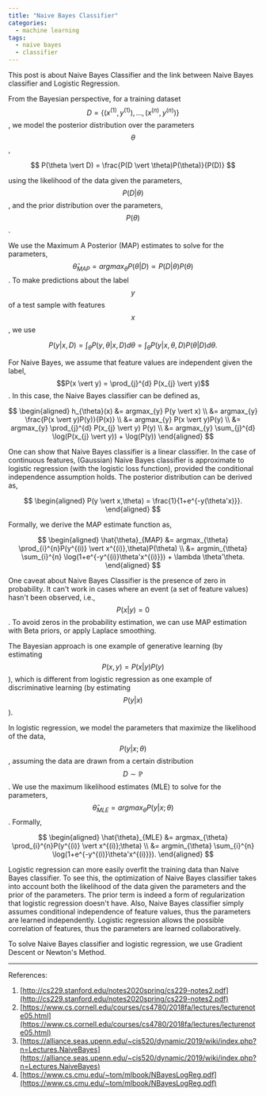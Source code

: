 ```yaml
---
title: "Naive Bayes Classifier"
categories:
  - machine learning
tags:
  - naive bayes
  - classifier
---
```


This post is about Naive Bayes Classifier and the link between Naive Bayes classifier and Logistic Regression.

From the Bayesian perspective, for a training dataset $$D = \{(x^{(1)},y^{(1)}),...,(x^{(n)},y^{(n)})\}$$, we model the posterior distribution over the parameters $$\theta$$,

$$
P(\theta \vert D) = \frac{P(D \vert \theta)P(\theta)}{P(D)}
$$

using the likelihood of the data given the parameters, $$P(D \vert \theta)$$, and the prior distribution over the parameters, $$P(\theta)$$.

We use the Maximum A Posterior (MAP) estimates to solve for the parameters, $$\hat \theta_{MAP} = argmax_{\theta} P(\theta \vert D) \propto P(D \vert \theta)P(\theta)$$. To make predictions about the label $$y$$ of a test sample with features $$x$$, we use

$$
P(y \vert x,D) = \int_{\theta} P(y,\theta \vert x,D) d\theta = \int_{\theta} P(y \vert x,\theta,D) P(\theta \vert D) d\theta.
$$

For Naive Bayes, we assume that feature values are independent given the label, $$P(x \vert y) = \prod_{j}^{d} P(x_{j} \vert y)$$. In this case, the Naive Bayes classifier can be defined as,

$$
\begin{aligned}
h_{\theta}(x) &= argmax_{y} P(y \vert x) \\
     &= argmax_{y} \frac{P(x \vert y)P(y)}{P(x)} \\
     &= argmax_{y} P(x \vert y)P(y) \\
     &= argmax_{y} \prod_{j}^{d} P(x_{j} \vert y) P(y) \\
     &= argmax_{y} \sum_{j}^{d} \log(P(x_{j} \vert y)) + \log(P(y))
\end{aligned}
$$

One can show that Naive Bayes classifier is a linear classifier. In the case of continuous features, (Gaussian) Naive Bayes classifier is approximate to logistic regression (with the logistic loss function), provided the conditional independence assumption holds. The posterior distribution can be derived as,

$$
\begin{aligned}
P(y \vert x,\theta) = \frac{1}{1+e^{-y(\theta'x)}}.
\end{aligned}
$$

Formally, we derive the MAP estimate function as, 

$$
\begin{aligned}
\hat{\theta}_{MAP} &= argmax_{\theta} \prod_{i}^{n}P(y^{(i)} \vert x^{(i)},\theta)P(\theta) \\
                   &= argmin_{\theta} \sum_{i}^{n} \log(1+e^{-y^{(i)}\theta'x^{(i)}}) + \lambda \theta'\theta.
\end{aligned}
$$

One caveat about Naive Bayes Classifier is the presence of zero in probability. It can't work in cases where an event (a set of feature values) hasn't been observed, i.e., $$P(x \vert y)=0$$. To avoid zeros in the probability estimation, we can use MAP estimation with Beta priors, or apply Laplace smoothing.

The Bayesian approach is one example of generative learning (by estimating $$P(x,y)=P(x \vert y)P(y)$$), which is different from logistic regression as one example of discriminative learning (by estimating $$P(y \vert x)$$).

In logistic regression, we model the parameters that maximize the likelihood of the data, $$P(y \vert x;\theta)$$, assuming the data are drawn from a certain distribution $$D \sim \mathbb{P}$$. We use the maximum likelihood estimates (MLE) to solve for the parameters, $$\hat \theta_{MLE} = argmax_{\theta} P(y \vert x;\theta)$$. Formally,

$$
\begin{aligned}
\hat{\theta}_{MLE} &= argmax_{\theta} \prod_{i}^{n}P(y^{(i)} \vert x^{(i)};\theta) \\
                   &= argmin_{\theta} \sum_{i}^{n} \log(1+e^{-y^{(i)}\theta'x^{(i)}}).
\end{aligned}
$$

Logistic regression can more easily overfit the training data than Naive Bayes classifier. To see this, the optimization of Naive Bayes classifier takes into account both the likelihood of the data given the parameters and the prior of the parameters. The prior term is indeed a form of regularization that logistic regression doesn't have. Also, Naive Bayes classifier simply assumes conditional independence of feature values, thus the parameters are learned independently. Logistic regression allows the possible correlation of features, thus the parameters are learned collaboratively.

To solve Naive Bayes classifier and logistic regression, we use Gradient Descent or Newton's Method.

____
References:

1. [http://cs229.stanford.edu/notes2020spring/cs229-notes2.pdf](http://cs229.stanford.edu/notes2020spring/cs229-notes2.pdf)
2. [https://www.cs.cornell.edu/courses/cs4780/2018fa/lectures/lecturenote05.html](https://www.cs.cornell.edu/courses/cs4780/2018fa/lectures/lecturenote05.html)
3. [https://alliance.seas.upenn.edu/~cis520/dynamic/2019/wiki/index.php?n=Lectures.NaiveBayes](https://alliance.seas.upenn.edu/~cis520/dynamic/2019/wiki/index.php?n=Lectures.NaiveBayes)
4. [https://www.cs.cmu.edu/~tom/mlbook/NBayesLogReg.pdf](https://www.cs.cmu.edu/~tom/mlbook/NBayesLogReg.pdf)
